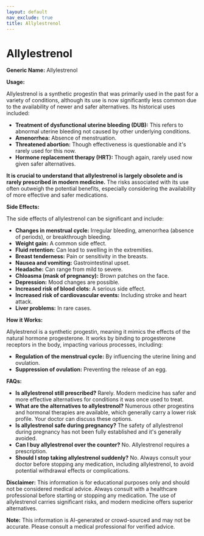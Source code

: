 ```yaml
---
layout: default
nav_exclude: true
title: Allylestrenol
---
```


# Allylestrenol

**Generic Name:** Allylestrenol

**Usage:**

Allylestrenol is a synthetic progestin that was primarily used in the past for a variety of conditions, although its use is now significantly less common due to the availability of newer and safer alternatives.  Its historical uses included:

* **Treatment of dysfunctional uterine bleeding (DUB):**  This refers to abnormal uterine bleeding not caused by other underlying conditions.
* **Amenorrhea:** Absence of menstruation.
* **Threatened abortion:**  Though effectiveness is questionable and it's rarely used for this now.
* **Hormone replacement therapy (HRT):** Though again, rarely used now given safer alternatives.


**It is crucial to understand that allylestrenol is largely obsolete and is rarely prescribed in modern medicine.**  The risks associated with its use often outweigh the potential benefits, especially considering the availability of more effective and safer medications.

**Side Effects:**

The side effects of allylestrenol can be significant and include:

* **Changes in menstrual cycle:** Irregular bleeding, amenorrhea (absence of periods), or breakthrough bleeding.
* **Weight gain:** A common side effect.
* **Fluid retention:**  Can lead to swelling in the extremities.
* **Breast tenderness:**  Pain or sensitivity in the breasts.
* **Nausea and vomiting:**  Gastrointestinal upset.
* **Headache:**  Can range from mild to severe.
* **Chloasma (mask of pregnancy):**  Brown patches on the face.
* **Depression:**  Mood changes are possible.
* **Increased risk of blood clots:**  A serious side effect.
* **Increased risk of cardiovascular events:**  Including stroke and heart attack.
* **Liver problems:** In rare cases.


**How it Works:**

Allylestrenol is a synthetic progestin, meaning it mimics the effects of the natural hormone progesterone.  It works by binding to progesterone receptors in the body, impacting various processes, including:

* **Regulation of the menstrual cycle:** By influencing the uterine lining and ovulation.
* **Suppression of ovulation:**  Preventing the release of an egg.


**FAQs:**

* **Is allylestrenol still prescribed?**  Rarely.  Modern medicine has safer and more effective alternatives for conditions it was once used to treat.
* **What are the alternatives to allylestrenol?**  Numerous other progestins and hormonal therapies are available, which generally carry a lower risk profile. Your doctor can discuss these options.
* **Is allylestrenol safe during pregnancy?**  The safety of allylestrenol during pregnancy has not been fully established and it's generally avoided.
* **Can I buy allylestrenol over the counter?**  No. Allylestrenol requires a prescription.
* **Should I stop taking allylestrenol suddenly?**  No.  Always consult your doctor before stopping any medication, including allylestrenol, to avoid potential withdrawal effects or complications.


**Disclaimer:** This information is for educational purposes only and should not be considered medical advice.  Always consult with a healthcare professional before starting or stopping any medication.  The use of allylestrenol carries significant risks, and modern medicine offers superior alternatives.


**Note:** This information is AI-generated or crowd-sourced and may not be accurate. Please consult a medical professional for verified advice.